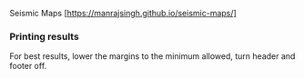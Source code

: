 Seismic Maps
[https://manrajsingh.github.io/seismic-maps/]


### Printing results
For best results, lower the margins to the minimum allowed, turn header and footer off.
